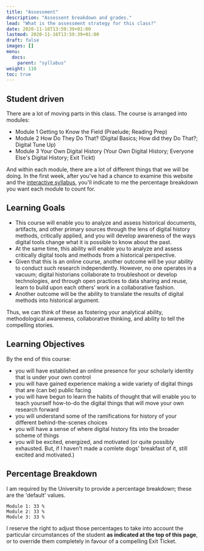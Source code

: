 ```yaml
---
title: "Assessment"
description: "Assessent breakdown and grades."
lead: "What is the assessment strategy for this class?"
date: 2020-11-16T13:59:39+01:00
lastmod: 2020-11-16T13:59:39+01:00
draft: false
images: []
menu:
  docs:
    parent: "syllabus"
weight: 110
toc: true
---
```


## Student driven

There are a lot of moving parts in this class. The course is arranged into modules:

- Module 1 Getting to Know the Field (Praelude; Reading Prep)
- Module 2 How Do They Do That? (Digital Basics; How did they Do That?; Digital Tune Up)
- Module 3 Your Own Digital History (Your Own Digital History; Everyone Else's Digital History; Exit Tickt)

And within each module, there are a lot of different things that we will be doing. In the first week, after you've had a chance to examine this website and the [interactive syllabus](/docs/syllabus/cyoa), you'll indicate to me the percentage breakdown you want each module to count for.

## Learning Goals

- This course will enable you to analyze and assess historical documents, artifacts, and other primary sources through the lens of digital history methods, critically applied, and you will develop awareness of the ways digital tools change what it is possible to know about the past.
- At the same time, this ability will enable you to analyze and assess critically digital tools and methods from a historical perspective.
- Given that this is an online course, another outcome will be your ability to conduct such research independently. However, no one operates in a vacuum; digital historians collaborate to troubleshoot or develop technologies, and through open practices to data sharing and reuse, learn to build upon each others’ work in a collaborative fashion.
- Another outcome will be the ability to translate the results of digital methods into historical argument.

Thus, we can think of these as fostering your analytical ability, methodological awareness, collaborative thinking, and ability to tell the compelling stories.

## Learning Objectives

By the end of this course:

- you will have established an online presence for your scholarly identity that is under your own control
- you will have gained experience making a wide variety of digital things that are (can be) public facing
- you will have begun to learn the habits of thought that will enable you to teach yourself how-to-do the digital things that will move your own research forward
- you will understand some of the ramifications for history of your different behind-the-scenes choices
- you will have a sense of where digital history fits into the broader scheme of things
- you will be excited, energized, and motivated (or quite possibly exhausted. But, if I haven't made a comlete dogs' breakfast of it, still excited and motivated.)

## Percentage Breakdown

I am required by the University to provide a percentage breakdown; these are the 'default' values.

    Module 1: 33 %
    Module 2: 33 %
    Module 3: 33 %

I reserve the right to adjust those percentages to take into account the particular circumstances of the student **as indicated at the top of this page**, or to override them completely in favour of a compelling Exit Ticket.
